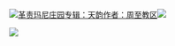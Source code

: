 [![](https://res.chinacath.cn/web/2024/11/08/1731030050068.png@!w100h100)革责玛尼庄园专辑：天韵作者：周至教区![](https://res.chinacath.cn/web/icon/play-128.png)](http://www.zhouzhidiocese.com/track/109355)

![](https://res.chinacath.cn/web/images/2022/12/02/1669943306315.jpg)
